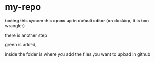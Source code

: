 my-repo
=======

testing this system
this opens up in default editor (on desktop, it is text wrangler)

there is another step

green is added, 

inside the folder is where you add the files you want to upload in github